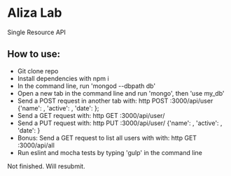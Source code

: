 # Aliza Lab

Single Resource API

## How to use:  

- Git clone repo  
- Install dependencies with npm i
- In the command line, run 'mongod --dbpath db'  
- Open a new tab in the command line and run 'mongo', then 'use my_db'  
- Send a POST request in another tab with: http POST :3000/api/user {'name': <String>, 'active': <Boolean>, 'date': <Number>};
- Send a GET request with: http GET :3000/api/user/<id>
- Send a PUT request with: http PUT :3000/api/user/<id> {'name': <String>, 'active': <Boolean>, 'date': <Number>}
- Bonus: Send a GET request to list all users with with: http GET :3000/api/all
- Run eslint and mocha tests by typing 'gulp' in the command line  

Not finished. Will resubmit.
